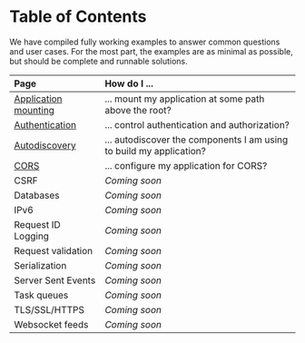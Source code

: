 # Table of Contents

We have compiled fully working examples to answer common questions and user cases. For the most part, the examples are as minimal as possible, but should be complete and runnable solutions.

| Page | How do I ... |
|:-----|:------------|
| [Application mounting](./mounting.md) | ... mount my application at some path above the root? |
| [Authentication](./authentication.md) | ... control authentication and authorization? |
| [Autodiscovery](./autodiscovery.md)   | ... autodiscover the components I am using to build my application? |
| [CORS](./cors.md)                     | ... configure my application for CORS? |
| CSRF                                  | *Coming soon* |
| Databases                             | *Coming soon* |
| IPv6                                  | *Coming soon* |
| Request ID Logging                    | *Coming soon* |
| Request validation                    | *Coming soon* |
| Serialization                         | *Coming soon* |
| Server Sent Events                    | *Coming soon* |
| Task queues                           | *Coming soon* |
| TLS/SSL/HTTPS                         | *Coming soon* |
| Websocket feeds                       | *Coming soon* |


